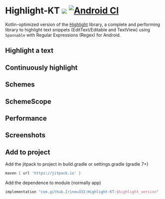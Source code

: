 # Highlight-KT [![](https://jitpack.io/v/Irineu333/Highlight-KT.svg)](https://jitpack.io/#Irineu333/Highlight-KT) [![Android CI](https://github.com/Irineu333/Highlight-KT/actions/workflows/android.yml/badge.svg)](https://github.com/Irineu333/Highlight-KT/actions/workflows/android.yml)

Kotlin-optimized version of the [Highlight](https://github.com/Irineu333/Highlight) library, a complete and performing library to highlight text snippets (EditText/Editable and TextView) using `Spannable` with Regular Expressions (Regex) for Android.

## Highlight a text
## Continuously highlight
## Schemes
## SchemeScope
## Performance
## Screenshots
## Add to project

Add the jitpack to project in build.gradle or settings.gradle (gradle 7+)
``` groovy
maven { url 'https://jitpack.io' }
```

Add the dependence to module (normally app)
``` groovy
implementation "com.github.Irineu333:Highlight-KT:$highlight_version"
```
